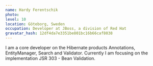 ```yaml
---
name: Hardy Ferentschik
photo:
level: 10
location: Göteborg, Sweden
occupation: Developer at JBoss, a division of Red Hat
gravatar_hash: 12df4da7e3351be801bc16b66caf8038
---
```

I am a core developer on the Hibernate products Annotations, EntityManager,
Search and Validator.
Currently I am focusing on the implementation JSR 303 - Bean Validation.
